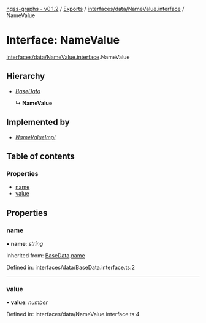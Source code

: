 [ngss-graphs - v0.1.2](../README.md) / [Exports](../modules.md) / [interfaces/data/NameValue.interface](../modules/interfaces_data_namevalue_interface.md) / NameValue

# Interface: NameValue

[interfaces/data/NameValue.interface](../modules/interfaces_data_namevalue_interface.md).NameValue

## Hierarchy

- [*BaseData*](interfaces_data_basedata_interface.basedata.md)

  ↳ **NameValue**

## Implemented by

- [*NameValueImpl*](../classes/models_inputs_data_core_namevalueimpl_model.namevalueimpl.md)

## Table of contents

### Properties

- [name](interfaces_data_namevalue_interface.namevalue.md#name)
- [value](interfaces_data_namevalue_interface.namevalue.md#value)

## Properties

### name

• **name**: *string*

Inherited from: [BaseData](interfaces_data_basedata_interface.basedata.md).[name](interfaces_data_basedata_interface.basedata.md#name)

Defined in: interfaces/data/BaseData.interface.ts:2

___

### value

• **value**: *number*

Defined in: interfaces/data/NameValue.interface.ts:4
